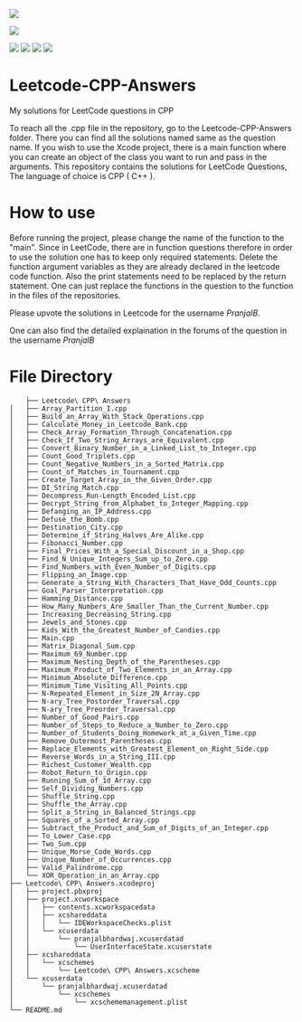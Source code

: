 [![](https://img.shields.io/github/followers/DecimatorMind?label=Follow&style=social)](https://www.github.com/DecimatorMind)

[![](https://img.shields.io/badge/Follow-Leetcode-white)](https://leetcode.com/PranjalB/)


![](https://img.shields.io/badge/Language-C++-blue)
![](https://img.shields.io/badge/Website-LeetCode-yellow)
![](https://img.shields.io/badge/IDE-Xcode-black)
![](https://img.shields.io/badge/Author-PranjalB-green)

# Leetcode-CPP-Answers
My solutions for LeetCode questions in CPP

To reach all the .cpp file in the repository, go to the Leetcode-CPP-Answers folder.
There you can find all the solutions named same as the question name.
If you wish to use the Xcode project, there is a main function where you can create an object of the class you want to run and pass in the arguments.
This repository contains the solutions for LeetCode Questions, The language of choice is CPP ( C++ ).

# How to use
Before running the project, please change the name of the function to the "main".
Since in LeetCode, there are in function questions therefore in order to use the solution one has to keep only required statements.
Delete the function argument variables as they are already declared in the leetcode code function.
Also the print statements need to be replaced by the return statement.
One can just replace the functions in the question to the function in the files of the repositories.


Please upvote the solutions in Leetcode for the username *PranjalB*.

One can also find the detailed explaination in the forums of the question in the username *PranjalB*

# File Directory

        ├── Leetcode\ CPP\ Answers
    │   ├── Array_Partition_I.cpp
    │   ├── Build_an_Array_With_Stack_Operations.cpp
    │   ├── Calculate_Money_in_Leetcode_Bank.cpp
    │   ├── Check_Array_Formation_Through_Concatenation.cpp
    │   ├── Check_If_Two_String_Arrays_are_Equivalent.cpp
    │   ├── Convert_Binary_Number_in_a_Linked_List_to_Integer.cpp
    │   ├── Count_Good_Triplets.cpp
    │   ├── Count_Negative_Numbers_in_a_Sorted_Matrix.cpp
    │   ├── Count_of_Matches_in_Tournament.cpp
    │   ├── Create_Target_Array_in_the_Given_Order.cpp
    │   ├── DI_String_Match.cpp
    │   ├── Decompress_Run-Length_Encoded_List.cpp
    │   ├── Decrypt_String_from_Alphabet_to_Integer_Mapping.cpp
    │   ├── Defanging_an_IP_Address.cpp
    │   ├── Defuse_the_Bomb.cpp
    │   ├── Destination_City.cpp
    │   ├── Determine_if_String_Halves_Are_Alike.cpp
    │   ├── Fibonacci_Number.cpp
    │   ├── Final_Prices_With_a_Special_Discount_in_a_Shop.cpp
    │   ├── Find_N_Unique_Integers_Sum_up_to_Zero.cpp
    │   ├── Find_Numbers_with_Even_Number_of_Digits.cpp
    │   ├── Flipping_an_Image.cpp
    │   ├── Generate_a_String_With_Characters_That_Have_Odd_Counts.cpp
    │   ├── Goal_Parser_Interpretation.cpp
    │   ├── Hamming_Distance.cpp
    │   ├── How_Many_Numbers_Are_Smaller_Than_the_Current_Number.cpp
    │   ├── Increasing_Decreasing_String.cpp
    │   ├── Jewels_and_Stones.cpp
    │   ├── Kids_With_the_Greatest_Number_of_Candies.cpp
    │   ├── Main.cpp
    │   ├── Matrix_Diagonal_Sum.cpp
    │   ├── Maximum_69_Number.cpp
    │   ├── Maximum_Nesting_Depth_of_the_Parentheses.cpp
    │   ├── Maximum_Product_of_Two_Elements_in_an_Array.cpp
    │   ├── Minimum_Absolute_Difference.cpp
    │   ├── Minimum_Time_Visiting_All_Points.cpp
    │   ├── N-Repeated_Element_in_Size_2N_Array.cpp
    │   ├── N-ary_Tree_Postorder_Traversal.cpp
    │   ├── N-ary_Tree_Preorder_Traversal.cpp
    │   ├── Number_of_Good_Pairs.cpp
    │   ├── Number_of_Steps_to_Reduce_a_Number_to_Zero.cpp
    │   ├── Number_of_Students_Doing_Homework_at_a_Given_Time.cpp
    │   ├── Remove_Outermost_Parentheses.cpp
    │   ├── Replace_Elements_with_Greatest_Element_on_Right_Side.cpp
    │   ├── Reverse_Words_in_a_String_III.cpp
    │   ├── Richest_Customer_Wealth.cpp
    │   ├── Robot_Return_to_Origin.cpp
    │   ├── Running_Sum_of_1d_Array.cpp
    │   ├── Self_Dividing_Numbers.cpp
    │   ├── Shuffle_String.cpp
    │   ├── Shuffle_the_Array.cpp
    │   ├── Split_a_String_in_Balanced_Strings.cpp
    │   ├── Squares_of_a_Sorted_Array.cpp
    │   ├── Subtract_the_Product_and_Sum_of_Digits_of_an_Integer.cpp
    │   ├── To_Lower_Case.cpp
    │   ├── Two_Sum.cpp
    │   ├── Unique_Morse_Code_Words.cpp
    │   ├── Unique_Number_of_Occurrences.cpp
    │   ├── Valid_Palindrome.cpp
    │   └── XOR_Operation_in_an_Array.cpp
    ├── Leetcode\ CPP\ Answers.xcodeproj
    │   ├── project.pbxproj
    │   ├── project.xcworkspace
    │   │   ├── contents.xcworkspacedata
    │   │   ├── xcshareddata
    │   │   │   └── IDEWorkspaceChecks.plist
    │   │   └── xcuserdata
    │   │       └── pranjalbhardwaj.xcuserdatad
    │   │           └── UserInterfaceState.xcuserstate
    │   ├── xcshareddata
    │   │   └── xcschemes
    │   │       └── Leetcode\ CPP\ Answers.xcscheme
    │   └── xcuserdata
    │       └── pranjalbhardwaj.xcuserdatad
    │           └── xcschemes
    │               └── xcschememanagement.plist
    └── README.md


